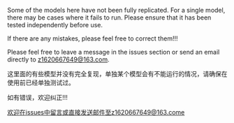 Some of the models here have not been fully replicated. For a single model, there may be cases where it fails to run. Please ensure that it has been tested independently before use.

If there are any mistakes, please feel free to correct them!!!

Please feel free to leave a message in the issues section or send an email directly to z1620667649@163.com.

这里面的有些模型并没有完全复现，单独某个模型会有不能运行的情况，请确保在使用前已经单独测试过。

如有错误，欢迎纠正!!!

欢迎在issues中留言或直接发送邮件至z1620667649@163.come
